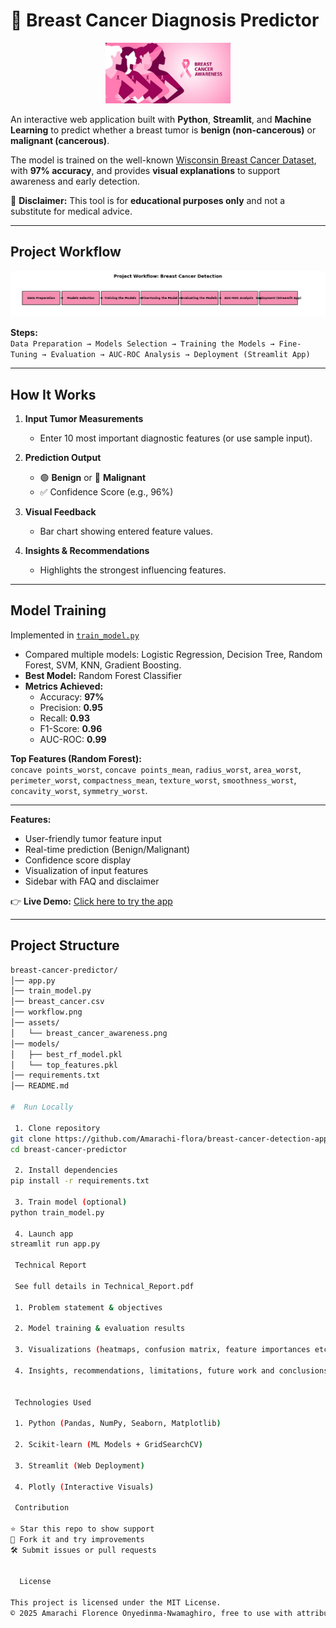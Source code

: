 # 🧬 Breast Cancer Diagnosis Predictor  

<p align="center">  
  <img src="assets/breast_cancer_awareness.png" width="200" alt="Breast Cancer Awareness Logo">  
</p>  

An interactive web application built with **Python**, **Streamlit**, and **Machine Learning** to predict whether a breast tumor is **benign (non-cancerous)** or **malignant (cancerous)**.  

The model is trained on the well-known [Wisconsin Breast Cancer Dataset](https://www.kaggle.com/datasets/uciml/breast-cancer-wisconsin-data), with **97% accuracy**, and provides **visual explanations** to support awareness and early detection.  

🚫 **Disclaimer:** This tool is for **educational purposes only** and not a substitute for medical advice.  

---

##  Project Workflow  

<p align="center">  
  <img src="workflow.png" width="750" alt="Project Workflow">  
</p>  

**Steps:**  
`Data Preparation → Models Selection → Training the Models → Fine-Tuning → Evaluation → AUC-ROC Analysis → Deployment (Streamlit App)`  

---

##  How It Works  

1. **Input Tumor Measurements**  
   - Enter 10 most important diagnostic features (or use sample input).  

2. **Prediction Output**  
   - 🟢 **Benign** or 🔴 **Malignant**  
   - ✅ Confidence Score (e.g., 96%)  

3. **Visual Feedback**  
   - Bar chart showing entered feature values.  

4. **Insights & Recommendations**  
   - Highlights the strongest influencing features.  

---

##  Model Training  

 Implemented in [`train_model.py`](train_model.py)  

- Compared multiple models: Logistic Regression, Decision Tree, Random Forest, SVM, KNN, Gradient Boosting.  
- **Best Model:** Random Forest Classifier  
- **Metrics Achieved:**  
  - Accuracy: **97%**  
  - Precision: **0.95**  
  - Recall: **0.93**  
  - F1-Score: **0.96**  
  - AUC-ROC: **0.99**  

**Top Features (Random Forest):**  
`concave points_worst`, `concave points_mean`, `radius_worst`, `area_worst`, `perimeter_worst`, `compactness_mean`, `texture_worst`, `smoothness_worst`, `concavity_worst`, `symmetry_worst`.  

---
 **Features:**  
-  User-friendly tumor feature input  
-  Real-time prediction (Benign/Malignant)  
-  Confidence score display  
-  Visualization of input features  
-  Sidebar with FAQ and disclaimer  

👉 **Live Demo:** [Click here to try the app](https://breast-cancer-predictor-7.streamlit.app/)  

---

##  Project Structure  

```bash
breast-cancer-predictor/
│── app.py                     
│── train_model.py             
│── breast_cancer.csv          
│── workflow.png               
│── assets/
│   └── breast_cancer_awareness.png
│── models/
│   ├── best_rf_model.pkl      
│   └── top_features.pkl       
│── requirements.txt           
│── README.md                  

#  Run Locally

 1. Clone repository
git clone https://github.com/Amarachi-flora/breast-cancer-detection-app.git
cd breast-cancer-predictor

 2. Install dependencies
pip install -r requirements.txt

 3. Train model (optional)
python train_model.py

 4. Launch app
streamlit run app.py

 Technical Report

 See full details in Technical_Report.pdf

 1. Problem statement & objectives

 2. Model training & evaluation results

 3. Visualizations (heatmaps, confusion matrix, feature importances etc.)

 4. Insights, recommendations, limitations, future work and conclusions.


 Technologies Used

 1. Python (Pandas, NumPy, Seaborn, Matplotlib)

 2. Scikit-learn (ML Models + GridSearchCV)

 3. Streamlit (Web Deployment)

 4. Plotly (Interactive Visuals)

 Contribution

⭐ Star this repo to show support
🍴 Fork it and try improvements
🛠️ Submit issues or pull requests


  License

This project is licensed under the MIT License.
© 2025 Amarachi Florence Onyedinma-Nwamaghiro, free to use with attribution.